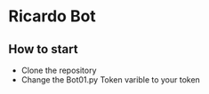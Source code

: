 # Ricardo Bot

## How to start

* Clone the repository
* Change the Bot01.py Token varible to your token